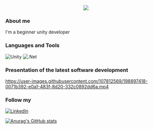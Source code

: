 <p align="center">
      <img src="https://i.ibb.co/Scx2MRR/Header-Man-With-The-Bag-02.png">
     
</p>

### About me

I'm a beginner unity developer

### Languages and Tools
![Unity](https://img.shields.io/badge/Unity-090909?style=for-the-badge&logo=Unity)
![.Net](https://img.shields.io/badge/C%23-090909?style=for-the-badge&logo=CSharp&logoColor=8A34D9)

### Presentation of the latest software development

https://user-images.githubusercontent.com/107812569/198897418-0071b392-e0a1-483f-8d20-332c0892dd6a.mp4

### Follow my
[![LinkedIn](https://img.shields.io/badge/LinkedIn-090909?style=for-the-badge&logo=LinkedIn&logoColor=0077B7)](https://www.linkedin.com/in/serhii-podoliak-8455b7254/)

[![Anurag's GitHub stats](https://github-readme-stats.vercel.app/api?username=manwiththebag&show_icons=true&theme=tokyonight&count_private=true&hide=stars,contribs
)](https://github.com/anuraghazra/github-readme-stats)
